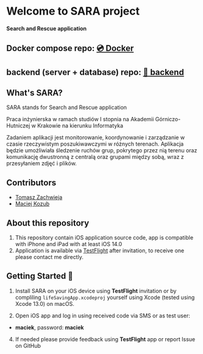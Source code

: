 # Welcome to SARA project
#### Search and Rescue application

## Docker compose repo: [💿 Docker](https://github.com/macko99/sara-docker-public)

## backend (server + database) repo: [💾 backend](https://github.com/macko99/sara-server-public)

## What's SARA?

SARA stands for Search and Rescue application

Praca inżynierska w ramach studiów I stopnia na Akademii Górniczo-Hutniczej w Krakowie na kierunku Informatyka 

Zadaniem aplikacji jest monitorowanie, koordynowanie i zarządzanie w czasie rzeczywistym poszukiwawczymi w różnych terenach. Aplikacja będzie umożliwiała śledzenie ruchów grup, pokrytego przez nią terenu oraz komunikację dwustronną z centralą oraz grupami między sobą, wraz z przesyłaniem zdjęć i plików.

## Contributors

- <a href="https://github.com/tombush0">Tomasz Zachwieja</a>
- <a href="https://github.com/macko99">Maciej Kozub</a>

## About this repository

1. This repository contain iOS application source code, app is compatible with iPhone and iPad with at least iOS 14.0
2. Application is available via [TestFlight](https://apps.apple.com/pl/app/testflight/id899247664?l=pl) after invitation, to receive one please contact me directly.


## Getting Started 📱

1. Install SARA on your iOS device using **TestFlight** invitation or by compliling `lifeSavingApp.xcodeproj` yourself using Xcode (tested using Xcode 13.0) on macOS.

2. Open iOS app and log in using received code via SMS or as test user:
- **maciek**, password: **maciek**

4. If needed please provide feedback using **TestFlight** app or report Issue on GitHub
